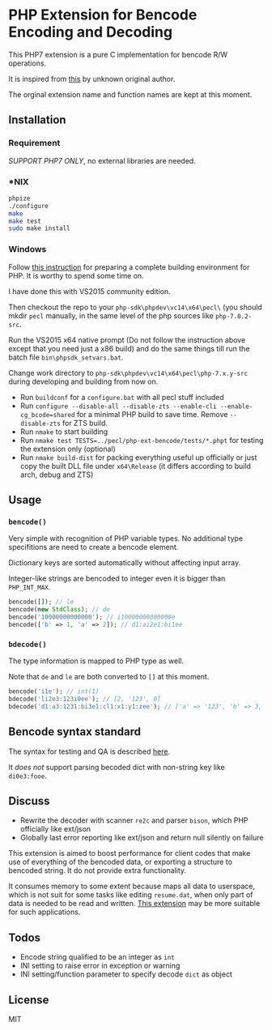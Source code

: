 # PHP Extension for Bencode Encoding and Decoding
This PHP7 extension is a pure C implementation for bencode R/W operations.

It is inspired from [this](https://github.com/acgrid/php-bencode-extension) by unknown original author.

The orginal extension name and function names are kept at this moment.

## Installation

### Requirement

*SUPPORT PHP7 ONLY*, no external libraries are needed.

### *NIX
```bash
phpize
./configure
make
make test
sudo make install
```

### Windows
Follow [this instruction](https://wiki.php.net/internals/windows/stepbystepbuild) for preparing a complete building environment for PHP. It is worthy to spend some time on.

I have done this with VS2015 community edition.

Then checkout the repo to your `php-sdk\phpdev\vc14\x64\pecl\` (you should mkdir `pecl` manually, in the same level of the php sources like 
`php-7.0.2-src`.

Run the VS2015 x64 native prompt (Do not follow the instruction above except that you need just a x86 build) and do the same things
till run the batch file `bin\phpsdk_setvars.bat`. 

Change work directory to `php-sdk\phpdev\vc14\x64\pecl\php-7.x.y-src` during developing and building from now on.

- Run `buildconf` for a `configure.bat` with all pecl stuff included
- Run `configure --disable-all --disable-zts --enable-cli --enable-cg_bcode=shared` for a minimal PHP build to save time. Remove `--disable-zts` for ZTS build.
- Run `nmake` to start building
- Run `nmake test TESTS=../pecl/php-ext-bencode/tests/*.phpt` for testing the extension only (optional)
- Run `nmake build-dist` for packing everything useful up officially or just copy the built DLL file under `x64\Release` (it differs according to build arch, debug and ZTS)

## Usage

### `bencode()`

Very simple with recognition of PHP variable types. No additional type specifitions are need to create a bencode element.

Dictionary keys are sorted automatically without affecting input array.

Integer-like strings are bencoded to integer even it is bigger than `PHP_INT_MAX`.

```php
bencode([]); // le
bencode(new StdClass); // de
bencode('10000000000000'); // i10000000000000e
bencode(['b' => 1, 'a' => 2]); // d1:ai2e1:bi1ee
```

### `bdecode()`

The type information is mapped to PHP type as well.

Note that `de` and `le` are both converted to `[]` at this moment.

```php
bencode('i1e'); // int(1)
bdecode('li2e3:123i0ee'); // [2, '123', 0]
bdecode('d1:a3:1231:bi3e1:cl1:x1:y1:zee'); // ['a' => '123', 'b' => 3, 'c' => ['x', 'y', 'z']]
```

## Bencode syntax standard

The syntax for testing and QA is described [here](https://wiki.theory.org/BitTorrentSpecification#Bencoding).

It *does not* support parsing becoded dict with non-string key like `di0e3:fooe`.

## Discuss

- Rewrite the decoder with scanner `re2c` and parser `bison`, which PHP officially like ext/json
- Globally last error reporting like ext/json and return null silently on failure

This extension is aimed to boost performance for client codes that make use of everything of the bencoded data, or exporting a structure to bencoded string. It do not provide extra functionality.

It consumes memory to some extent because maps all data to userspace, which is not suit for some tasks like editing `resume.dat`, when only part of data is needed to be read and written. [This extension](https://github.com/Frederick888/php-bencode) may be more suitable for such applications.

## Todos

- Encode string qualified to be an integer as `int`
- INI setting to raise error in exception or warning
- INI setting/function parameter to specify decode `dict` as object

## License
MIT
